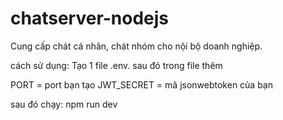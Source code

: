 # chatserver-nodejs

Cung cấp chát cá nhân, chát nhóm cho nội bộ doanh nghiệp.

cách sử dụng:
Tạo 1 file .env. sau đó trong file thêm

PORT = port bạn tạo
JWT_SECRET = mã jsonwebtoken của bạn

sau đó chạy: npm run dev
